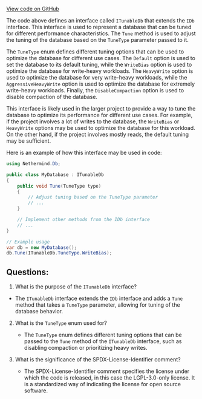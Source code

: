 [View code on GitHub](https://github.com/nethermindeth/nethermind/Nethermind.Db/ITunableDb.cs)

The code above defines an interface called `ITunableDb` that extends the `IDb` interface. This interface is used to represent a database that can be tuned for different performance characteristics. The `Tune` method is used to adjust the tuning of the database based on the `TuneType` parameter passed to it.

The `TuneType` enum defines different tuning options that can be used to optimize the database for different use cases. The `Default` option is used to set the database to its default tuning, while the `WriteBias` option is used to optimize the database for write-heavy workloads. The `HeavyWrite` option is used to optimize the database for very write-heavy workloads, while the `AggressiveHeavyWrite` option is used to optimize the database for extremely write-heavy workloads. Finally, the `DisableCompaction` option is used to disable compaction of the database.

This interface is likely used in the larger project to provide a way to tune the database to optimize its performance for different use cases. For example, if the project involves a lot of writes to the database, the `WriteBias` or `HeavyWrite` options may be used to optimize the database for this workload. On the other hand, if the project involves mostly reads, the default tuning may be sufficient.

Here is an example of how this interface may be used in code:

```csharp
using Nethermind.Db;

public class MyDatabase : ITunableDb
{
    public void Tune(TuneType type)
    {
        // Adjust tuning based on the TuneType parameter
        // ...
    }

    // Implement other methods from the IDb interface
    // ...
}

// Example usage
var db = new MyDatabase();
db.Tune(ITunableDb.TuneType.WriteBias);
```
## Questions: 
 1. What is the purpose of the `ITunableDb` interface?
   - The `ITunableDb` interface extends the `IDb` interface and adds a `Tune` method that takes a `TuneType` parameter, allowing for tuning of the database behavior.

2. What is the `TuneType` enum used for?
   - The `TuneType` enum defines different tuning options that can be passed to the `Tune` method of the `ITunableDb` interface, such as disabling compaction or prioritizing heavy writes.

3. What is the significance of the SPDX-License-Identifier comment?
   - The SPDX-License-Identifier comment specifies the license under which the code is released, in this case the LGPL-3.0-only license. It is a standardized way of indicating the license for open source software.